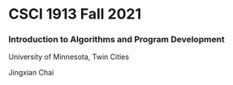 # CSCI 1913 Fall 2021

### Introduction to Algorithms and Program Development

University of Minnesota, Twin Cities

Jingxian Chai
